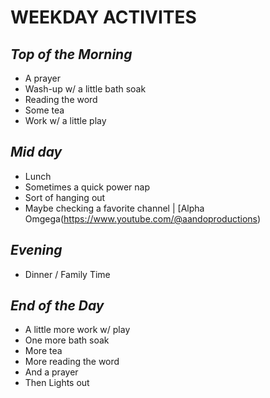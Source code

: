 # **WEEKDAY ACTIVITES**
## *Top of the Morning*
- A prayer
- Wash-up w/ a little bath soak
- Reading the word
- Some tea
- Work w/ a little play
 
## *Mid day*
- Lunch
- Sometimes a quick power nap
- Sort of hanging out
- Maybe checking a favorite channel | [Alpha Omgega(https://www.youtube.com/@aandoproductions)

## *Evening*
- Dinner / Family Time

## *End of the Day*
- A little more work w/ play
- One more bath soak
- More tea
- More reading the word
- And a prayer
- Then Lights out
